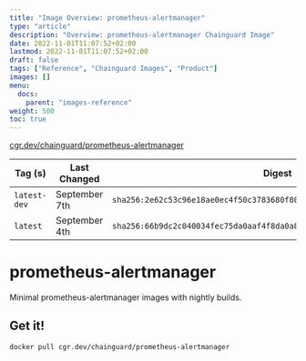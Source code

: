 ```yaml
---
title: "Image Overview: prometheus-alertmanager"
type: "article"
description: "Overview: prometheus-alertmanager Chainguard Image"
date: 2022-11-01T11:07:52+02:00
lastmod: 2022-11-01T11:07:52+02:00
draft: false
tags: ["Reference", "Chainguard Images", "Product"]
images: []
menu:
  docs:
    parent: "images-reference"
weight: 500
toc: true
---
```


[cgr.dev/chainguard/prometheus-alertmanager](https://github.com/chainguard-images/images/tree/main/images/prometheus-alertmanager)

| Tag (s)       | Last Changed  | Digest                                                                    |
|---------------|---------------|---------------------------------------------------------------------------|
|  `latest-dev` | September 7th | `sha256:2e62c53c96e18ae0ec4f50c3783680f80462780e95f576b203be5289be0a51f2` |
|  `latest`     | September 4th | `sha256:66b9dc2c040034fec75da0aaf4f8da0a80d622903daa5054b8104ded5577128c` |

# prometheus-alertmanager

Minimal prometheus-alertmanager images with nightly builds.

## Get it!

```shell
docker pull cgr.dev/chainguard/prometheus-alertmanager
```
